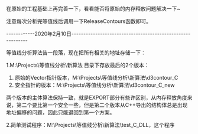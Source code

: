 在原始的工程基础上再完善一下，看看能否将原始的内存释放问题解决一下~

注意每次分析完等值线后调用一下ReleaseContours函数即可。

------------2020年2月10日-----------------------------------------------------------

等值线分析算法告一段落，现在把所有相关的地址存储一下：

1.M:\Projects\等值线分析\新算法 目录下存放最后的2个版本：

1. 原始的Vector指针版本，M:\Projects\等值线分析\新算法\d3contour\_C
2. 安全指针的版本：M:\Projects\等值线分析\新算法\d3contour\_C\_new

两个版本的主体算法保持一致，就是EXPORT部分有些许区别，从内存释放角度来说，第二个要比第一个安全一些，但是第二个版本从C++导出的结构体总是出现地址偏移的问题，因此只能退回到第一个方案。

2.简单测试程序：M:\Projects\等值线分析\新算法\test\_C\_DLL，这个程序

